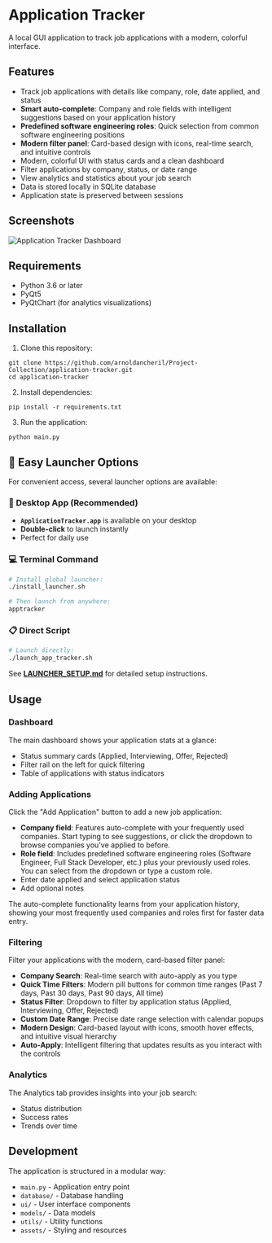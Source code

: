 # Application Tracker

A local GUI application to track job applications with a modern, colorful interface.

## Features

- Track job applications with details like company, role, date applied, and status
- **Smart auto-complete**: Company and role fields with intelligent suggestions based on your application history
- **Predefined software engineering roles**: Quick selection from common software engineering positions
- **Modern filter panel**: Card-based design with icons, real-time search, and intuitive controls
- Modern, colorful UI with status cards and a clean dashboard
- Filter applications by company, status, or date range
- View analytics and statistics about your job search
- Data is stored locally in SQLite database
- Application state is preserved between sessions

## Screenshots

![Application Tracker Dashboard](docs/dashboard_preview.png)

## Requirements

- Python 3.6 or later
- PyQt5
- PyQtChart (for analytics visualizations)

## Installation

1. Clone this repository:
```
git clone https://github.com/arnoldancheril/Project-Collection/application-tracker.git
cd application-tracker
```

2. Install dependencies:
```
pip install -r requirements.txt
```

3. Run the application:
```
python main.py
```

## 🚀 Easy Launcher Options

For convenient access, several launcher options are available:

### 📱 Desktop App (Recommended)
- **`ApplicationTracker.app`** is available on your desktop
- **Double-click** to launch instantly
- Perfect for daily use

### 💻 Terminal Command
```bash
# Install global launcher:
./install_launcher.sh

# Then launch from anywhere:
apptracker
```

### 📋 Direct Script
```bash
# Launch directly:
./launch_app_tracker.sh
```

See **[LAUNCHER_SETUP.md](LAUNCHER_SETUP.md)** for detailed setup instructions.

## Usage

### Dashboard

The main dashboard shows your application stats at a glance:
- Status summary cards (Applied, Interviewing, Offer, Rejected)
- Filter rail on the left for quick filtering
- Table of applications with status indicators

### Adding Applications

Click the "Add Application" button to add a new job application:
- **Company field**: Features auto-complete with your frequently used companies. Start typing to see suggestions, or click the dropdown to browse companies you've applied to before.
- **Role field**: Includes predefined software engineering roles (Software Engineer, Full Stack Developer, etc.) plus your previously used roles. You can select from the dropdown or type a custom role.
- Enter date applied and select application status
- Add optional notes

The auto-complete functionality learns from your application history, showing your most frequently used companies and roles first for faster data entry.

### Filtering

Filter your applications with the modern, card-based filter panel:
- **Company Search**: Real-time search with auto-apply as you type
- **Quick Time Filters**: Modern pill buttons for common time ranges (Past 7 days, Past 30 days, Past 90 days, All time)
- **Status Filter**: Dropdown to filter by application status (Applied, Interviewing, Offer, Rejected)
- **Custom Date Range**: Precise date range selection with calendar popups
- **Modern Design**: Card-based layout with icons, smooth hover effects, and intuitive visual hierarchy
- **Auto-Apply**: Intelligent filtering that updates results as you interact with the controls

### Analytics

The Analytics tab provides insights into your job search:
- Status distribution
- Success rates
- Trends over time

## Development

The application is structured in a modular way:

- `main.py` - Application entry point
- `database/` - Database handling
- `ui/` - User interface components
- `models/` - Data models
- `utils/` - Utility functions
- `assets/` - Styling and resources
